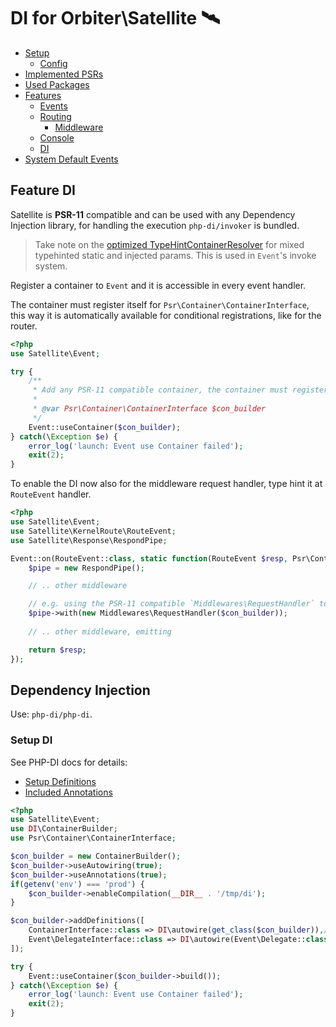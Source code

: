# DI for Orbiter\Satellite 🛰️

- [Setup](../../README.md#setup)
    - [Config](../../README.md#config)
- [Implemented PSRs](../../README.md#psrs)
- [Used Packages](../../README.md#used-packages)
- [Features](README.md)
    - [Events](feature-events.md)
    - [Routing](feature-routing.md)
        - [Middleware](feature-middleware.md)
    - [Console](feature-console.md)
    - [DI](feature-di.md)
- [System Default Events](satellite-events.md)

## Feature DI

Satellite is **PSR-11** compatible and can be used with any Dependency Injection library, for handling the execution `php-di/invoker` is bundled.

> Take note on the [optimized TypeHintContainerResolver](https://github.com/bemit/satellite/blob/master/src/Event/EventDispatcherTypeHintContainerResolver.php) for mixed typehinted static and injected params. This is used in `Event`'s invoke system.

Register a container to `Event` and it is accessible in every event handler.

The container must register itself for `Psr\Container\ContainerInterface`, this way it is automatically available for conditional registrations, like for the router.

```php
<?php
use Satellite\Event;

try {
    /**
     * Add any PSR-11 compatible container, the container must register itself as `ContainerInterface`
     *
     * @var Psr\Container\ContainerInterface $con_builder
     */
    Event::useContainer($con_builder);
} catch(\Exception $e) {
    error_log('launch: Event use Container failed');
    exit(2);
}
```

To enable the DI now also for the middleware request handler, type hint it at `RouteEvent` handler.

```php
<?php
use Satellite\Event;
use Satellite\KernelRoute\RouteEvent;
use Satellite\Response\RespondPipe;

Event::on(RouteEvent::class, static function(RouteEvent $resp, Psr\Container\ContainerInterface $con_builder) {
    $pipe = new RespondPipe();

    // .. other middleware

    // e.g. using the PSR-11 compatible `Middlewares\RequestHandler` to handle the execution of matched routes
    $pipe->with(new Middlewares\RequestHandler($con_builder));
    
    // .. other middleware, emitting

    return $resp;
});
```

## Dependency Injection

Use: `php-di/php-di`.

### Setup DI

See PHP-DI docs for details:

- [Setup Definitions](http://php-di.org/doc/php-definitions.html)
- [Included Annotations](http://php-di.org/doc/annotations.html)

```php
<?php
use Satellite\Event;
use DI\ContainerBuilder;
use Psr\Container\ContainerInterface;

$con_builder = new ContainerBuilder();
$con_builder->useAutowiring(true);
$con_builder->useAnnotations(true);
if(getenv('env') === 'prod') {
    $con_builder->enableCompilation(__DIR__ . '/tmp/di');
}

$con_builder->addDefinitions([
    ContainerInterface::class => DI\autowire(get_class($con_builder)),// must be provided for Container
    Event\DelegateInterface::class => DI\autowire(Event\Delegate::class),// optional usage for Event\Delegate
]);

try {
    Event::useContainer($con_builder->build());
} catch(\Exception $e) {
    error_log('launch: Event use Container failed');
    exit(2);
}
```
